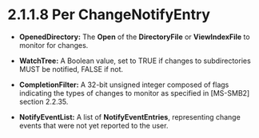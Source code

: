 <html dir="LTR" xmlns:mshelp="http://msdn.microsoft.com/mshelp" xmlns:ddue="http://ddue.schemas.microsoft.com/authoring/2003/5" xmlns:xlink="http://www.w3.org/1999/xlink" xmlns:tool="http://www.microsoft.com/tooltip">
    <head>
        <meta http-equiv="Content-Type" content="text/html; CHARSET=utf-8"></meta>
        <meta name="save" content="history"></meta>
        <title>2.1.1.8 Per ChangeNotifyEntry</title>
        <xml>
            <mshelp:toctitle title="2.1.1.8 Per ChangeNotifyEntry"></mshelp:toctitle>
            <mshelp:rltitle title="[MS-FSA]: Per ChangeNotifyEntry"></mshelp:rltitle>
            <mshelp:keyword index="A" term="00f18108-febe-4969-9f22-832925b5232c"></mshelp:keyword>
            <mshelp:attr name="DCSext.ContentType" value="open specification"></mshelp:attr>
            <mshelp:attr name="AssetID" value="00f18108-febe-4969-9f22-832925b5232c"></mshelp:attr>
            <mshelp:attr name="TopicType" value="kbRef"></mshelp:attr>
            <mshelp:attr name="DCSext.Title" value="[MS-FSA]: Per ChangeNotifyEntry" />
        </xml>
    </head>
    <body>
        <div id="header">
            <h1 class="heading">2.1.1.8 Per ChangeNotifyEntry</h1>
        </div>
        <div id="mainSection">
            <div id="mainBody">
                <div id="allHistory" class="saveHistory"></div>
                <div id="sectionSection0" class="section" name="collapseableSection">
                    

<ul><li><p><span><span> 
</span></span><b>OpenedDirectory:</b> The <b>Open</b> of the <b>DirectoryFile</b>
or <b>ViewIndexFile</b> to monitor for changes.</p>

</li><li><p><span><span> 
</span></span><b>WatchTree:</b> A Boolean value, set to TRUE if changes to
subdirectories MUST be notified, FALSE if not.</p>

</li><li><p><span><span> 
</span></span><b>CompletionFilter:</b> A 32-bit unsigned integer composed of
flags indicating the types of changes to monitor as specified in <mshelp:link keywords="5606ad47-5ee0-437a-817e-70c366052962" tabindex="0">[MS-SMB2]</mshelp:link>
section <mshelp:link keywords="598f395a-e7a2-4cc8-afb3-ccb30dd2df7c" tabindex="0">2.2.35</mshelp:link>.</p>

</li><li><p><span><span> 
</span></span><b>NotifyEventList:</b> A list of <b>NotifyEventEntries</b>,
representing change events that were not yet reported to the user.</p>

</li></ul>
                </div>
            </div>
        </div>
    </body>
</html>